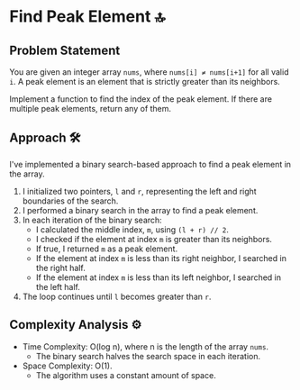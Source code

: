 # Find Peak Element 🔝

## Problem Statement

You are given an integer array `nums`, where `nums[i] ≠ nums[i+1]` for all valid `i`. A peak element is an element that is strictly greater than its neighbors.

Implement a function to find the index of the peak element. If there are multiple peak elements, return any of them.

## Approach 🛠️

I've implemented a binary search-based approach to find a peak element in the array.

1. I initialized two pointers, `l` and `r`, representing the left and right boundaries of the search.
2. I performed a binary search in the array to find a peak element.
3. In each iteration of the binary search:
   - I calculated the middle index, `m`, using `(l + r) // 2`.
   - I checked if the element at index `m` is greater than its neighbors.
   - If true, I returned `m` as a peak element.
   - If the element at index `m` is less than its right neighbor, I searched in the right half.
   - If the element at index `m` is less than its left neighbor, I searched in the left half.
4. The loop continues until `l` becomes greater than `r`.

## Complexity Analysis ⚙️

- Time Complexity: O(log n), where n is the length of the array `nums`.
  - The binary search halves the search space in each iteration.
- Space Complexity: O(1).
  - The algorithm uses a constant amount of space.
